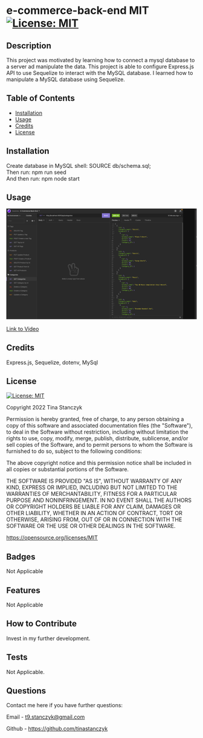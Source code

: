 # e-commerce-back-end MIT [![License: MIT](https://img.shields.io/badge/License-MIT-yellow.svg)](https://opensource.org/licenses/MIT)
  ## Description
  This project was motivated by learning how to connect a mysql database to a server ad manipulate the data. This project is able to configure Express.js API to use Sequelize to interact with the MySQL database. I learned how to manipulate a MySQL database using Sequelize.

  ## Table of Contents
  - [Installation](#installation)
  - [Usage](#usage)
  - [Credits](#credits)
  - [License](#license)
  
  ## Installation
  Create database in MySQL shell: SOURCE db/schema.sql; \
  Then run: npm run seed \
  And then run: npm node start

  ## Usage

  ![image](ecommerce-screenshot.png)
  
  [Link to Video](https://drive.google.com/file/d/1Lq0hUUpFLQR3HXq8-fWSlQx3jzu9OHyt/view?usp=sharing)
  ## Credits
  Express.js, Sequelize, dotenv, MySql

  ## License
  [![License: MIT](https://img.shields.io/badge/License-MIT-yellow.svg)](https://opensource.org/licenses/MIT)

  Copyright 2022 Tina Stanczyk

  Permission is hereby granted, free of charge, to any person obtaining a copy of this software and associated documentation files (the "Software"), to deal in the Software without restriction, including without limitation the rights to use, copy, modify, merge, publish, distribute, sublicense, and/or sell copies of the Software, and to permit persons to whom the Software is furnished to do so, subject to the following conditions:
  
  The above copyright notice and this permission notice shall be included in all copies or substantial portions of the Software.
  
  THE SOFTWARE IS PROVIDED "AS IS", WITHOUT WARRANTY OF ANY KIND, EXPRESS OR IMPLIED, INCLUDING BUT NOT LIMITED TO THE WARRANTIES OF MERCHANTABILITY, FITNESS FOR A PARTICULAR PURPOSE AND NONINFRINGEMENT. IN NO EVENT SHALL THE AUTHORS OR COPYRIGHT HOLDERS BE LIABLE FOR ANY CLAIM, DAMAGES OR OTHER LIABILITY, WHETHER IN AN ACTION OF CONTRACT, TORT OR OTHERWISE, ARISING FROM, OUT OF OR IN CONNECTION WITH THE SOFTWARE OR THE USE OR OTHER DEALINGS IN THE SOFTWARE.
  
  

  https://opensource.org/licenses/MIT

  ## Badges
  Not Applicable

  ## Features
  Not Applicable

  ## How to Contribute
  Invest in my further development.

  ## Tests
  Not Applicable.

  ## Questions
  Contact me here if you have further questions: 

  Email - t9.stanczyk@gmail.com 

  Github - https://github.com/tinastanczyk 



